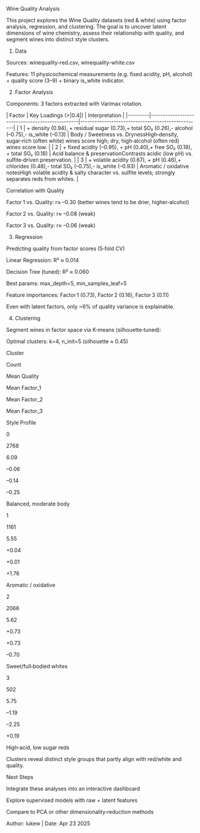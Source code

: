 Wine Quality Analysis

This project explores the Wine Quality datasets (red & white) using factor analysis, regression, and clustering. The goal is to uncover latent dimensions of wine chemistry, assess their relationship with quality, and segment wines into distinct style clusters.

1. Data

Sources: winequality-red.csv, winequality-white.csv

Features: 11 physicochemical measurements (e.g. fixed acidity, pH, alcohol) + quality score (3–9) + binary is_white indicator.

2. Factor Analysis

Components: 3 factors extracted with Varimax rotation.

| Factor  | Key Loadings (>|0.4|)                        | Interpretation                                   |
|---------|------------------------------------------------|--------------------------------------------------|
| 1   | + density (0.94), + residual sugar (0.73),+ total SO₂ (0.26),- alcohol (–0.75),- is_white (–0.13) | Body / Sweetness vs. DrynessHigh‑density, sugar‑rich (often white) wines score high; dry, high‑alcohol (often red) wines score low. |
| 2   | + fixed acidity (–0.95), + pH (0.40),+ free SO₂ (0.18), + total SO₂ (0.18)      | Acid balance & preservationContrasts acidic (low pH) vs. sulfite‑driven preservation. |
| 3   | + volatile acidity (0.67), + pH (0.46),+ chlorides (0.48),- total SO₂ (–0.75),- is_white (–0.93) | Aromatic / oxidative notesHigh volatile acidity & salty character vs. sulfite levels; strongly separates reds from whites. |

Correlation with Quality

Factor 1 vs. Quality: r≈ –0.30 (better wines tend to be drier, higher‐alcohol)

Factor 2 vs. Quality: r≈ –0.08 (weak)

Factor 3 vs. Quality: r≈ –0.06 (weak)

3. Regression

Predicting quality from factor scores (5‑fold CV)

Linear Regression: R² ≈ 0.014

Decision Tree (tuned): R² ≈ 0.060

Best params: max_depth=5, min_samples_leaf=5

Feature importances: Factor 1 (0.73), Factor 2 (0.16), Factor 3 (0.11)

Even with latent factors, only ~6% of quality variance is explainable.

4. Clustering

Segment wines in factor space via K‑means (silhouette‑tuned):

Optimal clusters: k=4, n_init=5 (silhouette ≈ 0.45)

Cluster

Count

Mean Quality

Mean Factor_1

Mean Factor_2

Mean Factor_3

Style Profile

0

2768

6.09

–0.06

–0.14

–0.25

Balanced, moderate body

1

1161

5.55

+0.04

+0.01

+1.76

Aromatic / oxidative

2

2066

5.62

+0.73

+0.73

–0.70

Sweet/full‑bodied whites

3

502

5.75

–1.19

–2.25

+0.19

High‑acid, low sugar reds

Clusters reveal distinct style groups that partly align with red/white and quality.

Next Steps

Integrate these analyses into an interactive dashboard

Explore supervised models with raw + latent features

Compare to PCA or other dimensionality‑reduction methods

Author: lukew | Date: Apr 23 2025

